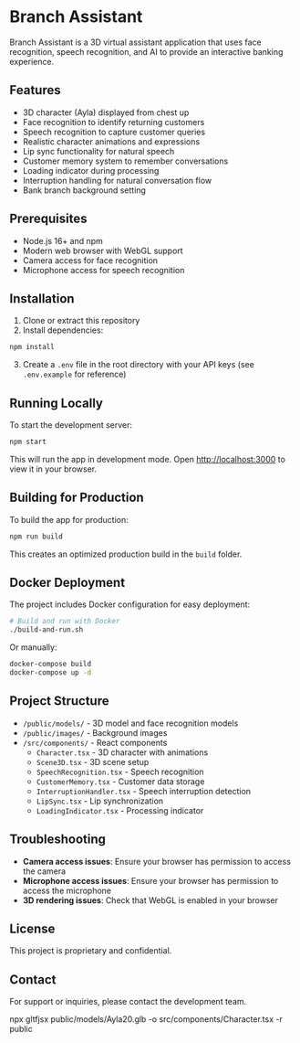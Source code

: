 # Branch Assistant

Branch Assistant is a 3D virtual assistant application that uses face recognition, speech recognition, and AI to provide an interactive banking experience.

## Features

- 3D character (Ayla) displayed from chest up
- Face recognition to identify returning customers
- Speech recognition to capture customer queries
- Realistic character animations and expressions
- Lip sync functionality for natural speech
- Customer memory system to remember conversations
- Loading indicator during processing
- Interruption handling for natural conversation flow
- Bank branch background setting

## Prerequisites

- Node.js 16+ and npm
- Modern web browser with WebGL support
- Camera access for face recognition
- Microphone access for speech recognition

## Installation

1. Clone or extract this repository
2. Install dependencies:

```bash
npm install
```

3. Create a `.env` file in the root directory with your API keys (see `.env.example` for reference)

## Running Locally

To start the development server:

```bash
npm start
```

This will run the app in development mode. Open [http://localhost:3000](http://localhost:3000) to view it in your browser.

## Building for Production

To build the app for production:

```bash
npm run build
```

This creates an optimized production build in the `build` folder.

## Docker Deployment

The project includes Docker configuration for easy deployment:

```bash
# Build and run with Docker
./build-and-run.sh
```

Or manually:

```bash
docker-compose build
docker-compose up -d
```

## Project Structure

- `/public/models/` - 3D model and face recognition models
- `/public/images/` - Background images
- `/src/components/` - React components
  - `Character.tsx` - 3D character with animations
  - `Scene3D.tsx` - 3D scene setup
  - `SpeechRecognition.tsx` - Speech recognition
  - `CustomerMemory.tsx` - Customer data storage
  - `InterruptionHandler.tsx` - Speech interruption detection
  - `LipSync.tsx` - Lip synchronization
  - `LoadingIndicator.tsx` - Processing indicator

## Troubleshooting

- **Camera access issues**: Ensure your browser has permission to access the camera
- **Microphone access issues**: Ensure your browser has permission to access the microphone
- **3D rendering issues**: Check that WebGL is enabled in your browser

## License

This project is proprietary and confidential.

## Contact

For support or inquiries, please contact the development team.
  
npx gltfjsx public/models/Ayla20.glb -o src/components/Character.tsx -r public
